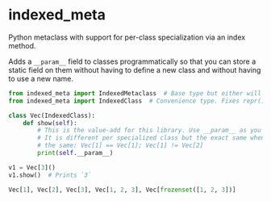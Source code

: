 # indexed_meta

Python metaclass with support for per-class specialization via an index method.

Adds a `__param__` field to classes programmatically so that you can store a
static field on them without having to define a new class and without having to
use a new name.

```python
from indexed_meta import IndexedMetaclass  # Base type but either will work fine
from indexed_meta import IndexedClass  # Convenience type. Fixes repr(), str()

class Vec(IndexedClass):
    def show(self):
        # This is the value-add for this library. Use __param__ as you see fit.
        # It is different per specialized class but the exact same when param is
        # the same: Vec[1] == Vec[1]; Vec[1] != Vec[2]
        print(self.__param__)

v1 = Vec[3]()
v1.show()  # Prints `3`

Vec[1], Vec[2], Vec[3], Vec[1, 2, 3], Vec[frozenset([1, 2, 3])]
```
